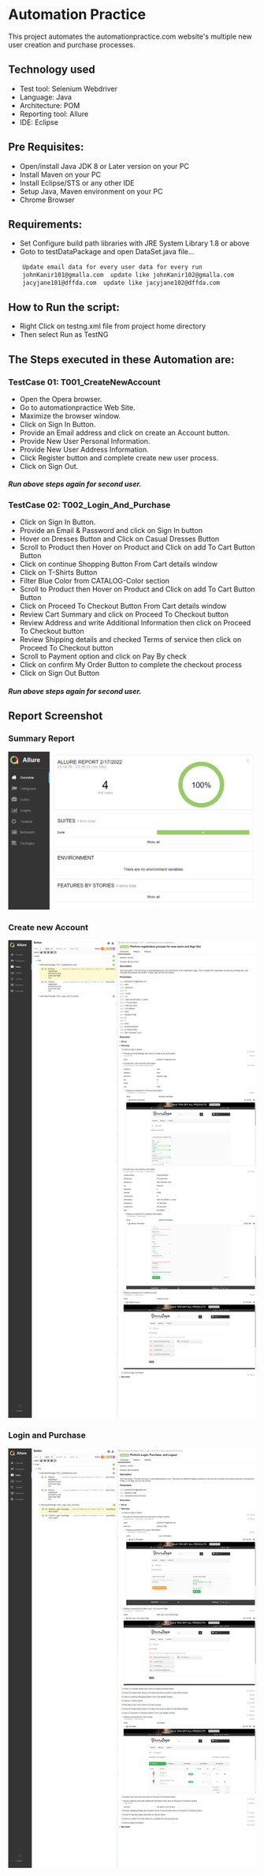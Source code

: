 # Automation Practice
This project automates the automationpractice.com website's
multiple new user creation and purchase processes.

## Technology used
  
- Test tool:  Selenium Webdriver 
- Language: Java  
- Architecture: POM
- Reporting tool: Allure
- IDE: Eclipse  

## Pre Requisites:
  
- Open/install Java JDK 8 or Later version on your PC  
- Install Maven on your PC   
- Install Eclipse/STS or any other IDE  
- Setup Java, Maven environment on your PC  
- Chrome Browser

## Requirements:
- Set Configure build path libraries with JRE System Library 1.8 or above 
- Goto to testDataPackage and open DataSet.java file...  
```
    Update email data for every user data for every run 
    johnKanir101@gmalla.com  update like johnKanir102@gmalla.com
    jacyjane101@dffda.com  update like jacyjane102@dffda.com 
``` 
## How to Run the script:
- Right Click on testng.xml file from project home directory
- Then select Run as TestNG

## The Steps executed in these Automation are:
### TestCase 01: T001_CreateNewAccount
- Open the Opera browser.
- Go to automationpractice Web Site.
- Maximize the browser window.
- Click on Sign In Button.
- Provide an Email address and click on create an Account button.
- Provide New User Personal Information.
- Provide New User Address Information.
- Click Register button and complete create new user process.
- Click on Sign Out. 
##### Run above steps again for second user.

### TestCase 02: T002_Login_And_Purchase
- Click on Sign In Button.
- Provide an Email & Password and click on Sign In button
- Hover on Dresses Button and Click on Casual Dresses Button
- Scroll to Product then Hover on Product and Click on add To Cart Button Button
- Click on continue Shopping Button From Cart details window
- Click on T-Shirts Button
- Filter Blue Color from CATALOG-Color section
- Scroll to Product then Hover on Product and Click on add To Cart Button Button
- Click on Proceed To Checkout Button From Cart details window
- Review Cart Summary and click on Proceed To Checkout button
- Review Address and write Additional Information then click on Proceed To Checkout button
- Review Shipping details and checked Terms of service then click on Proceed To Checkout button
- Scroll to Payment option and click on Pay By check
- Click on confirm My Order Button to complete the checkout process
- Click on Sign Out Button
##### Run above steps again for second user.
## Report Screenshot 
### Summary Report
![](./images/summary.png)
### Create new Account 
![](./images/createAccount.png)
### Login and Purchase
![](./images/purchase.png)

 
